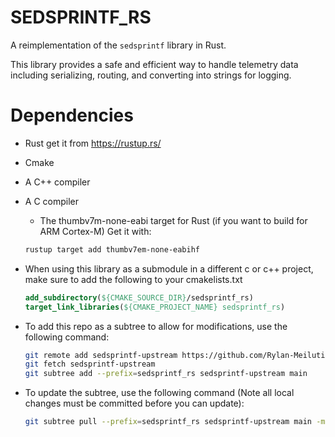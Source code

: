 # SEDSPRINTF_RS

A reimplementation of the `sedsprintf` library in Rust.

This library provides a safe and efficient way to handle telemetry data including serializing, routing, and converting
into strings for logging.

# Dependencies

- Rust
  get it from https://rustup.rs/
- Cmake
- A C++ compiler
- A C compiler
    - The thumbv7m-none-eabi target for Rust (if you want to build for ARM Cortex-M)
      Get it with:
  ```bash
  rustup target add thumbv7em-none-eabihf
  ```
  

- When using this library as a submodule in a different c or c++ project, make sure to add the following to your cmakelists.txt
  ```cmake
  add_subdirectory(${CMAKE_SOURCE_DIR}/sedsprintf_rs)
  target_link_libraries(${CMAKE_PROJECT_NAME} sedsprintf_rs)
  ```
  

- To add this repo as a subtree to allow for modifications, use the following command:
  ```bash
  git remote add sedsprintf-upstream https://github.com/Rylan-Meilutis/sedsprintf_rs.git
  git fetch sedsprintf-upstream
  git subtree add --prefix=sedsprintf_rs sedsprintf-upstream main
  
- To update the subtree, use the following command (Note all local changes must be committed before you can update):
  ```bash
  git subtree pull --prefix=sedsprintf_rs sedsprintf-upstream main -m "Merge sedsprintf_rs upstream main"
  ```

